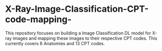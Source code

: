 # X-Ray-Image-Classification-CPT-code-mapping-
This repository focuses on building a Image Classification DL model for X-ray images and mapping these images to their respective CPT codes. This currently covers 8 Anatomies and 13 CPT codes.
